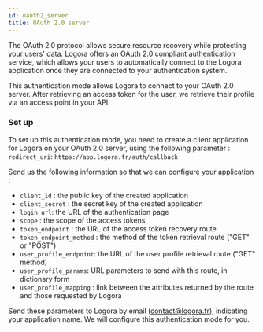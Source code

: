 ```yaml
---
id: oauth2_server
title: OAuth 2.0 server
---
```


The OAuth 2.0 protocol allows secure resource recovery while protecting your users' data. Logora offers an OAuth 2.0 compliant authentication service, which allows your users to automatically connect to the Logora application once they are connected to your authentication system.

This authentication mode allows Logora to connect to your OAuth 2.0 server. After retrieving an access token for the user, we retrieve their profile via an access point in your API.

### Set up

To set up this authentication mode, you need to create a client application for Logora on your OAuth 2.0 server, using the following parameter :
  `redirect_uri`: `https://app.logora.fr/auth/callback`

Send us the following information so that we can configure your application :
- `client_id` : the public key of the created application
- `client_secret` : the secret key of the created application
- `login_url`: the URL of the authentication page
- `scope` : the scope of the access tokens
- `token_endpoint` : the URL of the access token recovery route
- `token_endpoint_method` : the method of the token retrieval route ("GET" or "POST")
- `user_profile_endpoint`: the URL of the user profile retrieval route ("GET" method)
- `user_profile_params`: URL parameters to send with this route, in dictionary form
- `user_profile_mapping` : link between the attributes returned by the route and those requested by Logora

Send these parameters to Logora by email (contact@logora.fr), indicating your application name. We will configure this authentication mode for you.
